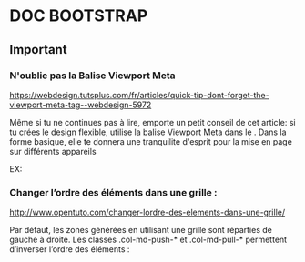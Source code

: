 # DOC BOOTSTRAP




## Important


### N'oublie pas la Balise Viewport Meta

https://webdesign.tutsplus.com/fr/articles/quick-tip-dont-forget-the-viewport-meta-tag--webdesign-5972

Même si tu ne continues pas à lire, emporte un petit conseil de cet article: si tu crées le design flexible, utilise la balise Viewport Meta dans le <head>. Dans la forme basique, elle te donnera une tranquilite d'esprit pour la mise en page sur différents appareils 

EX:


<meta name="viewport" content="width=device-width, initial-scale=1">




### Changer l’ordre des éléments dans une grille :

http://www.opentuto.com/changer-lordre-des-elements-dans-une-grille/

Par défaut, les zones générées en utilisant une grille sont réparties de gauche à droite. Les classes .col-md-push-* et .col-md-pull-* permettent d’inverser l’ordre des éléments :   
